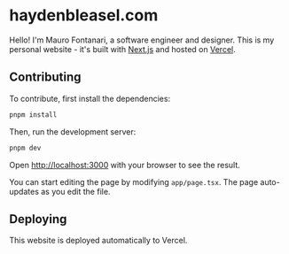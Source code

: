 # haydenbleasel.com

Hello! I'm Mauro Fontanari, a software engineer and designer. This is my personal website - it's built with [Next.js](https://nextjs.org) and hosted on [Vercel](https://vercel.com).

## Contributing

To contribute, first install the dependencies:

```bash
pnpm install
```

Then, run the development server:

```bash
pnpm dev
```

Open [http://localhost:3000](http://localhost:3000) with your browser to see the result.

You can start editing the page by modifying `app/page.tsx`. The page auto-updates as you edit the file.

## Deploying

This website is deployed automatically to Vercel.
